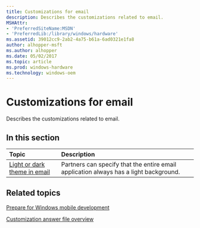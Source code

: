 ```yaml
---
title: Customizations for email
description: Describes the customizations related to email.
MSHAttr:
- 'PreferredSiteName:MSDN'
- 'PreferredLib:/library/windows/hardware'
ms.assetid: 39012cc9-2ab2-4a75-b61a-6ad0321e1fa8
author: alhopper-msft
ms.author: alhopper
ms.date: 05/02/2017
ms.topic: article
ms.prod: windows-hardware
ms.technology: windows-oem
---
```

# Customizations for email

Describes the customizations related to email.

## In this section

| Topic                                 | Description                                                                                   |
|:--------------------------------------|:----------------------------------------------------------------------------------------------|
| [Light or dark theme in email](light-or-dark-mode-in-email.md)    | Partners can specify that the entire email application always has a light background. |

## Related topics

[Prepare for Windows mobile development](https://docs.microsoft.com/en-us/windows-hardware/manufacture/mobile/preparing-for-windows-mobile-development)

[Customization answer file overview](https://docs.microsoft.com/en-us/windows-hardware/customize/mobile/mcsf/customization-answer-file)
